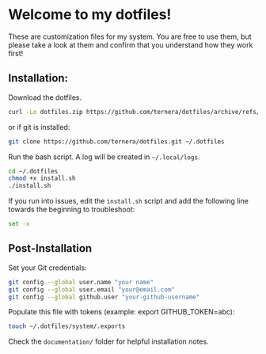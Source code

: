 # Welcome to my dotfiles!

These are customization files for my system. You are free to use them, but please take a look at them and confirm that you understand how they work first!

## Installation:
Download the dotfiles.
```bash
curl -Lo dotfiles.zip https://github.com/ternera/dotfiles/archive/refs/heads/main.zip && unzip dotfiles.zip && rm dotfiles.zip
```

or if git is installed:

```bash
git clone https://github.com/ternera/dotfiles.git ~/.dotfiles
```

Run the bash script. A log will be created in `~/.local/logs`.

```bash
cd ~/.dotfiles
chmod +x install.sh
./install.sh   
```

If you run into issues, edit the `install.sh` script and add the following line towards the beginning to troubleshoot:

```bash
set -x
```

## Post-Installation
Set your Git credentials:
```bash
git config --global user.name "your name"
git config --global user.email "your@email.com"
git config --global github.user "your-github-username"
```

Populate this file with tokens (example: export GITHUB_TOKEN=abc):
```bash
touch ~/.dotfiles/system/.exports
```
Check the `documentation/` folder for helpful installation notes.